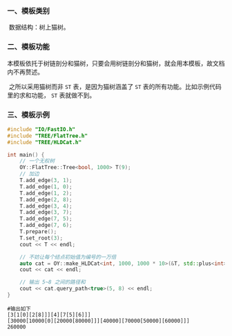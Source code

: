 ### 一、模板类别

​	数据结构：树上猫树。

### 二、模板功能

​	本模板依托于树链剖分和猫树，只要会用树链剖分和猫树，就会用本模板，故文档内不再赘述。

​	之所以采用猫树而非 `ST` 表，是因为猫树涵盖了 `ST` 表的所有功能。比如示例代码里的求和功能， `ST` 表就做不到。

### 三、模板示例

```c++
#include "IO/FastIO.h"
#include "TREE/FlatTree.h"
#include "TREE/HLDCat.h"

int main() {
    // 一个无权树
    OY::FlatTree::Tree<bool, 1000> T(9);
    // 加边
    T.add_edge(3, 1);
    T.add_edge(1, 0);
    T.add_edge(1, 2);
    T.add_edge(2, 8);
    T.add_edge(3, 4);
    T.add_edge(3, 7);
    T.add_edge(7, 5);
    T.add_edge(7, 6);
    T.prepare();
    T.set_root(3);
    cout << T << endl;

    // 不妨让每个结点初始值为编号的一万倍
    auto cat = OY::make_HLDCat<int, 1000, 1000 * 10>(&T, std::plus<int>(), [](int i) { return i * 10000; });
    cout << cat << endl;

    // 输出 5~8 之间的路径和
    cout << cat.query_path<true>(5, 8) << endl;
}
```

```
#输出如下
[3[1[0][2[8]]][4][7[5][6]]]
[30000[10000[0][20000[80000]]][40000][70000[50000][60000]]]
260000

```


